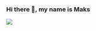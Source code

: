 ### Hi there 👋, my name is Maks


![](https://github.com/chryzcodez/chryzcodez/blob/main/laptop-office-internet-technology-177598.jpg?raw=true)


